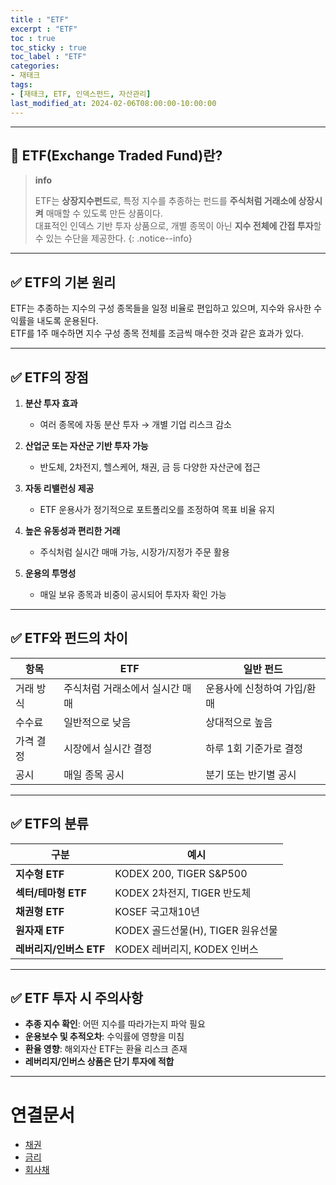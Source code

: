```yaml
---
title : "ETF"
excerpt : "ETF"
toc : true
toc_sticky : true
toc_label : "ETF"
categories:
- 재태크
tags:
- [재태크, ETF, 인덱스펀드, 자산관리]
last_modified_at: 2024-02-06T08:00:00-10:00:00
---
```

  
---
  
## 📌 ETF(Exchange Traded Fund)란?

> **info**
>
> ETF는 **상장지수펀드**로, 특정 지수를 추종하는 펀드를 **주식처럼 거래소에 상장시켜** 매매할 수 있도록 만든 상품이다.  
> 대표적인 인덱스 기반 투자 상품으로, 개별 종목이 아닌 **지수 전체에 간접 투자**할 수 있는 수단을 제공한다. 
{: .notice--info}  

---
  
## ✅ ETF의 기본 원리

ETF는 추종하는 지수의 구성 종목들을 일정 비율로 편입하고 있으며, 지수와 유사한 수익률을 내도록 운용된다.  
ETF를 1주 매수하면 지수 구성 종목 전체를 조금씩 매수한 것과 같은 효과가 있다.

---
  
## ✅ ETF의 장점

1. **분산 투자 효과**  
   - 여러 종목에 자동 분산 투자 → 개별 기업 리스크 감소

2. **산업군 또는 자산군 기반 투자 가능**  
   - 반도체, 2차전지, 헬스케어, 채권, 금 등 다양한 자산군에 접근

3. **자동 리밸런싱 제공**  
   - ETF 운용사가 정기적으로 포트폴리오를 조정하여 목표 비율 유지

4. **높은 유동성과 편리한 거래**  
   - 주식처럼 실시간 매매 가능, 시장가/지정가 주문 활용

5. **운용의 투명성**  
   - 매일 보유 종목과 비중이 공시되어 투자자 확인 가능

---
  
## ✅ ETF와 펀드의 차이

| 항목 | ETF | 일반 펀드 |
|------|-----|-----------|
| 거래 방식 | 주식처럼 거래소에서 실시간 매매 | 운용사에 신청하여 가입/환매 |
| 수수료 | 일반적으로 낮음 | 상대적으로 높음 |
| 가격 결정 | 시장에서 실시간 결정 | 하루 1회 기준가로 결정 |
| 공시 | 매일 종목 공시 | 분기 또는 반기별 공시 |

---
  
## ✅ ETF의 분류

| 구분 | 예시 |
|------|------|
| **지수형 ETF** | KODEX 200, TIGER S&P500 |
| **섹터/테마형 ETF** | KODEX 2차전지, TIGER 반도체 |
| **채권형 ETF** | KOSEF 국고채10년 |
| **원자재 ETF** | KODEX 골드선물(H), TIGER 원유선물 |
| **레버리지/인버스 ETF** | KODEX 레버리지, KODEX 인버스 |

---
  
## ✅ ETF 투자 시 주의사항

- **추종 지수 확인**: 어떤 지수를 따라가는지 파악 필요
- **운용보수 및 추적오차**: 수익률에 영향을 미침
- **환율 영향**: 해외자산 ETF는 환율 리스크 존재
- **레버리지/인버스 상품은 단기 투자에 적합**

---
  
# 연결문서
- [채권](../../재태크/재태크-채권)
- [금리](../../재태크/재태크-금리)
- [회사채](../../재태크/재태크-회사채)

